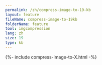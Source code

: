 ```yaml
---
permalink: /zh/compress-image-to-19-kb
layout: feature
fileName: compress-image-to-19kb
folderName: feature
tool: imgcompression
lang: zh
size: 19
type: kb
---
```


{%- include compress-image-to-X.html -%}
